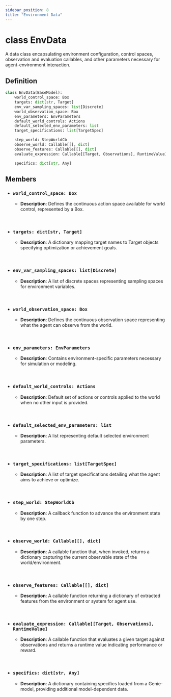 ```yaml
---
sidebar_position: 8
title: "Environment Data"
---
```


# class EnvData
A data class encapsulating environment configuration, control spaces, observation and evaluation callables, and other parameters necessary for agent-environment interaction.

## Definition
```py
class EnvData(BaseModel):
    world_control_space: Box
    targets: dict[str, Target]
    env_var_sampling_spaces: list[Discrete]
    world_observation_space: Box
    env_parameters: EnvParameters
    default_world_controls: Actions
    default_selected_env_parameters: list
    target_specifications: list[TargetSpec]

    step_world: StepWorldCb
    observe_world: Callable[[], dict]
    observe_features: Callable[[], dict]
    evaluate_expression: Callable[[Target, Observations], RuntimeValue]

    specifics: dict[str, Any]
```

## Members
- ### `world_control_space: Box`
    + **Description**: Defines the continuous action space available for world control, represented by a Box.

&nbsp;

- ### `targets: dict[str, Target]`
    + **Description**: A dictionary mapping target names to Target objects specifying optimization or achievement goals.

&nbsp;

- ### `env_var_sampling_spaces: list[Discrete]`
    + **Description**: A list of discrete spaces representing sampling spaces for environment variables.

&nbsp;

- ### `world_observation_space: Box`
    + **Description**: Defines the continuous observation space representing what the agent can observe from the world.

&nbsp;

- ### `env_parameters: EnvParameters`
    + **Description**: Contains environment-specific parameters necessary for simulation or modeling.

&nbsp;

- ### `default_world_controls: Actions`
    + **Description**: Default set of actions or controls applied to the world when no other input is provided.

&nbsp;

- ### `default_selected_env_parameters: list`
    + **Description**: A list representing default selected environment parameters.

&nbsp;

- ### `target_specifications: list[TargetSpec]`
    + **Description**: A list of target specifications detailing what the agent aims to achieve or optimize.

&nbsp;

- ### `step_world: StepWorldCb`
    + **Description**: A callback function to advance the environment state by one step.

&nbsp;

- ### `observe_world: Callable[[], dict]`
    + **Description**: A callable function that, when invoked, returns a dictionary capturing the current observable state of the world/environment.

&nbsp;

- ### `observe_features: Callable[[], dict]`
    + **Description**: A callable function returning a dictionary of extracted features from the environment or system for agent use.

&nbsp;

- ### `evaluate_expression: Callable[[Target, Observations], RuntimeValue]`
    + **Description**: A callable function that evaluates a given target against observations and returns a runtime value indicating performance or reward.

&nbsp;

- ### `specifics: dict[str, Any]`
    + **Description**: A dictionary containing specifics loaded from a Genie-model, providing additional model-dependent data.

&nbsp;